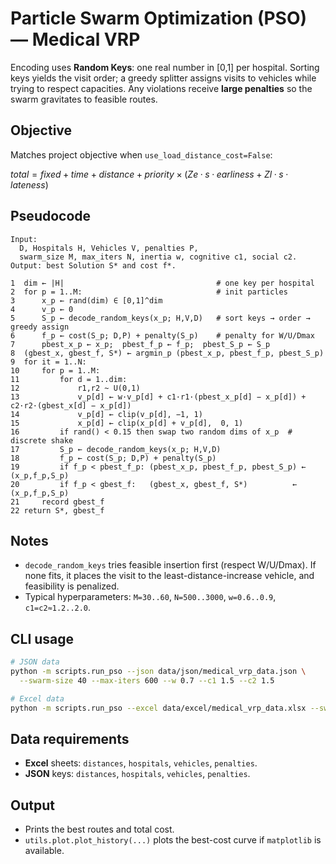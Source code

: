 # Particle Swarm Optimization (PSO) — Medical VRP 

Encoding uses **Random Keys**: one real number in \[0,1] per hospital. Sorting keys yields the visit order; a greedy splitter assigns visits to vehicles while trying to respect capacities. Any violations receive **large penalties** so the swarm gravitates to feasible routes.

## Objective

Matches project objective when `use_load_distance_cost=False`:

$total = fixed + time + distance + priority\times(Ze·s·earliness + Zl·s·lateness)$

## Pseudocode

```text
Input:
  D, Hospitals H, Vehicles V, penalties P,
  swarm_size M, max_iters N, inertia w, cognitive c1, social c2.
Output: best Solution S* and cost f*.

1  dim ← |H|                                  # one key per hospital
2  for p = 1..M:                              # init particles
3      x_p ← rand(dim) ∈ [0,1]^dim
4      v_p ← 0
5      S_p ← decode_random_keys(x_p; H,V,D)   # sort keys → order → greedy assign
6      f_p ← cost(S_p; D,P) + penalty(S_p)    # penalty for W/U/Dmax
7      pbest_x_p ← x_p;  pbest_f_p ← f_p;  pbest_S_p ← S_p
8  (gbest_x, gbest_f, S*) ← argmin_p (pbest_x_p, pbest_f_p, pbest_S_p)
9  for it = 1..N:
10     for p = 1..M:
11         for d = 1..dim:
12             r1,r2 ~ U(0,1)
13             v_p[d] ← w·v_p[d] + c1·r1·(pbest_x_p[d] − x_p[d]) + c2·r2·(gbest_x[d] − x_p[d])
14             v_p[d] ← clip(v_p[d], −1, 1)
15             x_p[d] ← clip(x_p[d] + v_p[d],  0, 1)
16         if rand() < 0.15 then swap two random dims of x_p  # discrete shake
17         S_p ← decode_random_keys(x_p; H,V,D)
18         f_p ← cost(S_p; D,P) + penalty(S_p)
19         if f_p < pbest_f_p: (pbest_x_p, pbest_f_p, pbest_S_p) ← (x_p,f_p,S_p)
20         if f_p < gbest_f:   (gbest_x, gbest_f, S*)          ← (x_p,f_p,S_p)
21     record gbest_f
22 return S*, gbest_f
```

## Notes

* `decode_random_keys` tries feasible insertion first (respect W/U/Dmax). If none fits, it places the visit to the least-distance-increase vehicle, and feasibility is penalized.
* Typical hyperparameters: `M=30..60`, `N=500..3000`, `w=0.6..0.9`, `c1=c2≈1.2..2.0`.

## CLI usage

```bash
# JSON data
python -m scripts.run_pso --json data/json/medical_vrp_data.json \
  --swarm-size 40 --max-iters 600 --w 0.7 --c1 1.5 --c2 1.5

# Excel data
python -m scripts.run_pso --excel data/excel/medical_vrp_data.xlsx --swarm-size 30 --max-iters 500
```

## Data requirements

* **Excel** sheets: `distances`, `hospitals`, `vehicles`, `penalties`.
* **JSON** keys: `distances`, `hospitals`, `vehicles`, `penalties`.

## Output

* Prints the best routes and total cost.
* `utils.plot.plot_history(...)` plots the best-cost curve if `matplotlib` is available.
